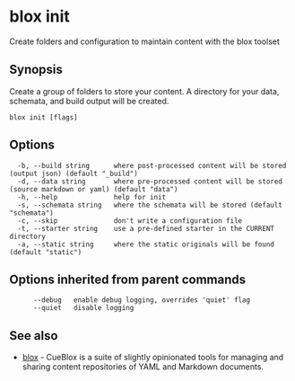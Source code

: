 # blox init

Create folders and configuration to maintain content with the blox toolset

## Synopsis

Create a group of folders to store your content. A directory for your data,
schemata, and build output will be created.

```
blox init [flags]
```

## Options

```
  -b, --build string      where post-processed content will be stored (output json) (default "_build")
  -d, --data string       where pre-processed content will be stored (source markdown or yaml) (default "data")
  -h, --help              help for init
  -s, --schemata string   where the schemata will be stored (default "schemata")
  -c, --skip              don't write a configuration file
  -t, --starter string    use a pre-defined starter in the CURRENT directory
  -a, --static string     where the static originals will be found (default "static")
```

## Options inherited from parent commands

```
      --debug   enable debug logging, overrides 'quiet' flag
      --quiet   disable logging
```

## See also

* [blox](/cmd/blox)	 - CueBlox is a suite of slightly opinionated tools for managing and sharing content repositories of YAML and Markdown documents.


